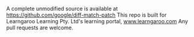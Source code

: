 A complete unmodified source is available at https://github.com/google/diff-match-patch
This repo is built for Learngaroo Learning Pty. Ltd's learning portal, www.learngaroo.com
Any pull requests are welcome.
